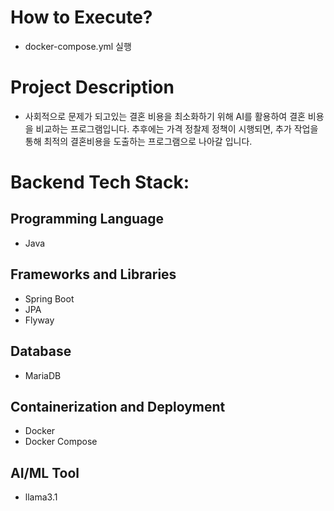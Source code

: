 # How to Execute?
- docker-compose.yml 실행

# Project Description
- 사회적으로 문제가 되고있는 결혼 비용을 최소화하기 위해 AI를 활용하여 결혼 비용을 비교하는 프로그램입니다. 추후에는 가격 정찰제 정책이 시행되면, 추가 작업을 통해  최적의 결혼비용을 도출하는 프로그램으로 나아갈 입니다.

# Backend Tech Stack: 
## Programming Language
- Java

## Frameworks and Libraries
- Spring Boot
- JPA
- Flyway

## Database
- MariaDB

## Containerization and Deployment
- Docker
- Docker Compose

## AI/ML Tool
- llama3.1


